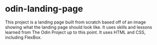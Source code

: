 # odin-landing-page
This project is a landing page built from scratch based off of an image showing what the landing page should look like.  It uses skills and lessons learned from The Odin Project up to this point.  It uses HTML and CSS, including FlexBox.
